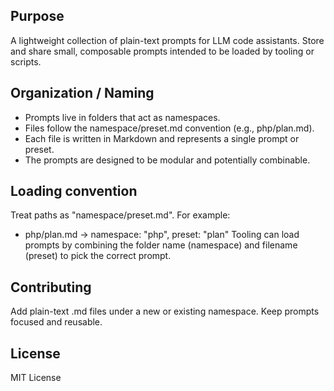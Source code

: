 ## Purpose
A lightweight collection of plain-text prompts for LLM code assistants. Store and share small, composable prompts intended to be loaded by tooling or scripts.

## Organization / Naming
- Prompts live in folders that act as namespaces.
- Files follow the namespace/preset.md convention (e.g., php/plan.md).
- Each file is written in Markdown and represents a single prompt or preset.
- The prompts are designed to be modular and potentially combinable.

## Loading convention
Treat paths as "namespace/preset.md". For example:
- php/plan.md → namespace: "php", preset: "plan"
Tooling can load prompts by combining the folder name (namespace) and filename (preset) to pick the correct prompt.

## Contributing
Add plain-text .md files under a new or existing namespace. Keep prompts focused and reusable.

## License
MIT License
